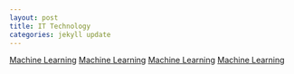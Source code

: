```yaml
---
layout: post
title: IT Technology
categories: jekyll update
---
```


[Machine Learning][machine_learning_page]
[Machine Learning][machine_learning_page]
[Machine Learning][machine_learning_page]
[Machine Learning][machine_learning_page]

[machine_learning_page]: /TerryTopGroupAssignment2/machine_learning
[machine_learning_page]: /TerryTopGroupAssignment2/machine_learning
[machine_learning_page]: /TerryTopGroupAssignment2/machine_learning
[machine_learning_page]: /TerryTopGroupAssignment2/machine_learning
